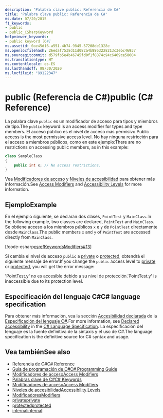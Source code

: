 ```yaml
---
description: 'Palabra clave public: Referencia de C#'
title: 'Palabra clave public: Referencia de C#'
ms.date: 07/20/2015
f1_keywords:
- public
- public_CSharpKeyword
helpviewer_keywords:
- public keyword [C#]
ms.assetid: 0ae45d16-a551-4b74-9845-57208de1328e
ms.openlocfilehash: 26edaf7538d11d082a4b8863228213c3ebc46937
ms.sourcegitcommit: d579fb5e4b46745fd0f1f8874c94c6469ce58604
ms.translationtype: HT
ms.contentlocale: es-ES
ms.lasthandoff: 08/30/2020
ms.locfileid: "89122347"
---
```

# <a name="public-c-reference"></a><span data-ttu-id="f40e5-103">public (Referencia de C#)</span><span class="sxs-lookup"><span data-stu-id="f40e5-103">public (C# Reference)</span></span>

<span data-ttu-id="f40e5-104">La palabra clave `public` es un modificador de acceso para tipos y miembros de tipo.</span><span class="sxs-lookup"><span data-stu-id="f40e5-104">The `public` keyword is an access modifier for types and type members.</span></span> <span data-ttu-id="f40e5-105">El acceso público es el nivel de acceso más permisivo.</span><span class="sxs-lookup"><span data-stu-id="f40e5-105">Public access is the most permissive access level.</span></span> <span data-ttu-id="f40e5-106">No hay ninguna restricción para el acceso a miembros públicos, como en este ejemplo:</span><span class="sxs-lookup"><span data-stu-id="f40e5-106">There are no restrictions on accessing public members, as in this example:</span></span>

```csharp
class SampleClass
{
    public int x; // No access restrictions.
}
```

<span data-ttu-id="f40e5-107">Vea [Modificadores de acceso](../../programming-guide/classes-and-structs/access-modifiers.md) y [Niveles de accesibilidad](accessibility-levels.md) para obtener más información.</span><span class="sxs-lookup"><span data-stu-id="f40e5-107">See [Access Modifiers](../../programming-guide/classes-and-structs/access-modifiers.md) and [Accessibility Levels](accessibility-levels.md) for more information.</span></span>

## <a name="example"></a><span data-ttu-id="f40e5-108">Ejemplo</span><span class="sxs-lookup"><span data-stu-id="f40e5-108">Example</span></span>

<span data-ttu-id="f40e5-109">En el ejemplo siguiente, se declaran dos clases, `PointTest` y `MainClass`.</span><span class="sxs-lookup"><span data-stu-id="f40e5-109">In the following example, two classes are declared, `PointTest` and `MainClass`.</span></span> <span data-ttu-id="f40e5-110">Se obtiene acceso a los miembros públicos `x` e `y` de `PointTest` directamente desde `MainClass`.</span><span class="sxs-lookup"><span data-stu-id="f40e5-110">The public members `x` and `y` of `PointTest` are accessed directly from `MainClass`.</span></span>

[!code-csharp[csrefKeywordsModifiers#13](~/samples/snippets/csharp/VS_Snippets_VBCSharp/csrefKeywordsModifiers/CS/csrefKeywordsModifiers.cs#13)]

<span data-ttu-id="f40e5-111">Si cambia el nivel de acceso `public` a [private](private.md) o [protected](protected.md), obtendrá el siguiente mensaje de error:</span><span class="sxs-lookup"><span data-stu-id="f40e5-111">If you change the `public` access level to [private](private.md) or [protected](protected.md), you will get the error message:</span></span>

<span data-ttu-id="f40e5-112">'PointTest.y' no es accesible debido a su nivel de protección.</span><span class="sxs-lookup"><span data-stu-id="f40e5-112">'PointTest.y' is inaccessible due to its protection level.</span></span>

## <a name="c-language-specification"></a><span data-ttu-id="f40e5-113">Especificación del lenguaje C#</span><span class="sxs-lookup"><span data-stu-id="f40e5-113">C# language specification</span></span>  

<span data-ttu-id="f40e5-114">Para obtener más información, vea la sección [Accesibilidad declarada](~/_csharplang/spec/basic-concepts.md#declared-accessibility) de la [Especificación del lenguaje C#](/dotnet/csharp/language-reference/language-specification/introduction).</span><span class="sxs-lookup"><span data-stu-id="f40e5-114">For more information, see [Declared accessibility](~/_csharplang/spec/basic-concepts.md#declared-accessibility) in the [C# Language Specification](/dotnet/csharp/language-reference/language-specification/introduction).</span></span> <span data-ttu-id="f40e5-115">La especificación del lenguaje es la fuente definitiva de la sintaxis y el uso de C#.</span><span class="sxs-lookup"><span data-stu-id="f40e5-115">The language specification is the definitive source for C# syntax and usage.</span></span>

## <a name="see-also"></a><span data-ttu-id="f40e5-116">Vea también</span><span class="sxs-lookup"><span data-stu-id="f40e5-116">See also</span></span>

- [<span data-ttu-id="f40e5-117">Referencia de C#</span><span class="sxs-lookup"><span data-stu-id="f40e5-117">C# Reference</span></span>](../index.md)
- [<span data-ttu-id="f40e5-118">Guía de programación de C#</span><span class="sxs-lookup"><span data-stu-id="f40e5-118">C# Programming Guide</span></span>](../../programming-guide/index.md)
- [<span data-ttu-id="f40e5-119">Modificadores de acceso</span><span class="sxs-lookup"><span data-stu-id="f40e5-119">Access Modifiers</span></span>](../../programming-guide/classes-and-structs/access-modifiers.md)
- [<span data-ttu-id="f40e5-120">Palabras clave de C#</span><span class="sxs-lookup"><span data-stu-id="f40e5-120">C# Keywords</span></span>](index.md)
- [<span data-ttu-id="f40e5-121">Modificadores de acceso</span><span class="sxs-lookup"><span data-stu-id="f40e5-121">Access Modifiers</span></span>](access-modifiers.md)
- [<span data-ttu-id="f40e5-122">Niveles de accesibilidad</span><span class="sxs-lookup"><span data-stu-id="f40e5-122">Accessibility Levels</span></span>](accessibility-levels.md)
- [<span data-ttu-id="f40e5-123">Modificadores</span><span class="sxs-lookup"><span data-stu-id="f40e5-123">Modifiers</span></span>](index.md)
- [<span data-ttu-id="f40e5-124">private</span><span class="sxs-lookup"><span data-stu-id="f40e5-124">private</span></span>](private.md)
- [<span data-ttu-id="f40e5-125">protected</span><span class="sxs-lookup"><span data-stu-id="f40e5-125">protected</span></span>](protected.md)
- [<span data-ttu-id="f40e5-126">internal</span><span class="sxs-lookup"><span data-stu-id="f40e5-126">internal</span></span>](internal.md)
